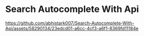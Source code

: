 # Search Autocomplete With Api

https://github.com/abhistark007/Search-Autocomplete-With-Api/assets/58290134/23edcd01-a6cc-4cf3-a6f1-8369fd11184e


